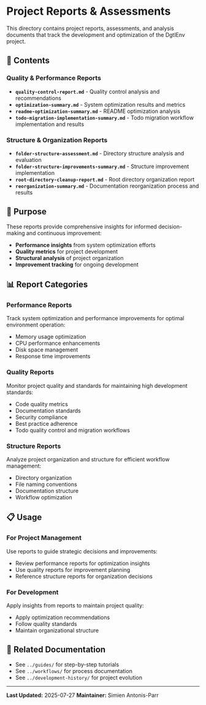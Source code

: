 # Project Reports & Assessments

This directory contains project reports, assessments, and analysis documents that track the development and optimization of the DgtlEnv project.

## 📁 Contents

### Quality & Performance Reports
- **`quality-control-report.md`** - Quality control analysis and recommendations
- **`optimization-summary.md`** - System optimization results and metrics
- **`readme-optimization-summary.md`** - README optimization analysis
- **`todo-migration-implementation-summary.md`** - Todo migration workflow implementation and results

### Structure & Organization Reports
- **`folder-structure-assessment.md`** - Directory structure analysis and evaluation
- **`folder-structure-improvements-summary.md`** - Structure improvement implementation
- **`root-directory-cleanup-report.md`** - Root directory organization report
- **`reorganization-summary.md`** - Documentation reorganization process and results

## 🎯 Purpose

These reports provide comprehensive insights for informed decision-making and continuous improvement:

- **Performance insights** from system optimization efforts
- **Quality metrics** for project development
- **Structural analysis** of project organization
- **Improvement tracking** for ongoing development

## 📊 Report Categories

### Performance Reports
Track system optimization and performance improvements for optimal environment operation:

- Memory usage optimization
- CPU performance enhancements
- Disk space management
- Response time improvements

### Quality Reports
Monitor project quality and standards for maintaining high development standards:

- Code quality metrics
- Documentation standards
- Security compliance
- Best practice adherence
- Todo quality control and migration workflows

### Structure Reports
Analyze project organization and structure for efficient workflow management:

- Directory organization
- File naming conventions
- Documentation structure
- Workflow optimization

## 📋 Usage

### For Project Management
Use reports to guide strategic decisions and improvements:

- Review performance reports for optimization insights
- Use quality reports for improvement planning
- Reference structure reports for organization decisions

### For Development
Apply insights from reports to maintain project quality:

- Apply optimization recommendations
- Follow quality standards
- Maintain organizational structure

## 🔗 Related Documentation

- See `../guides/` for step-by-step tutorials
- See `../workflows/` for process documentation
- See `../development-history/` for project evolution

---

**Last Updated:** 2025-07-27
**Maintainer:** Simien Antonis-Parr
